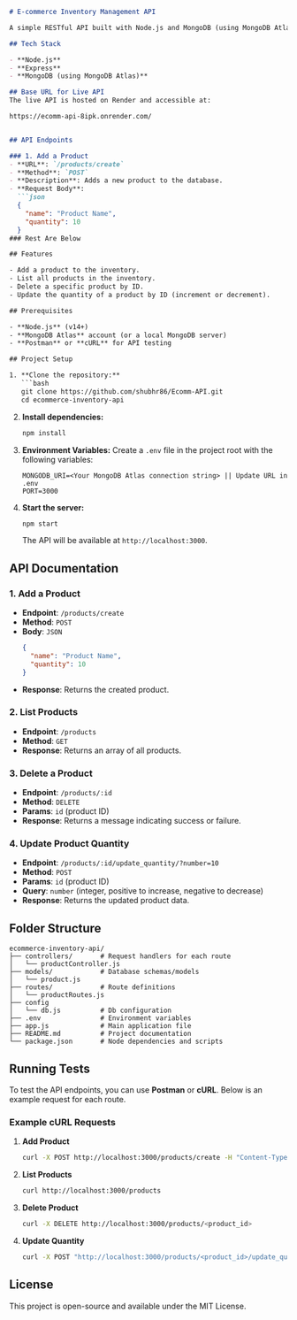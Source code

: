 
```markdown
# E-commerce Inventory Management API

A simple RESTful API built with Node.js and MongoDB (using MongoDB Atlas) to manage product inventory for an e-commerce platform. This API allows an admin to create, view, delete, and update product quantities in the database.

## Tech Stack

- **Node.js**
- **Express**
- **MongoDB (using MongoDB Atlas)**

## Base URL for Live API
The live API is hosted on Render and accessible at:

https://ecomm-api-8ipk.onrender.com/


## API Endpoints

### 1. Add a Product
- **URL**: `/products/create`
- **Method**: `POST`
- **Description**: Adds a new product to the database.
- **Request Body**:
  ```json
  {
    "name": "Product Name",
    "quantity": 10
  }
### Rest Are Below

## Features

- Add a product to the inventory.
- List all products in the inventory.
- Delete a specific product by ID.
- Update the quantity of a product by ID (increment or decrement).

## Prerequisites

- **Node.js** (v14+)
- **MongoDB Atlas** account (or a local MongoDB server)
- **Postman** or **cURL** for API testing

## Project Setup

1. **Clone the repository:**
   ```bash
   git clone https://github.com/shubhr86/Ecomm-API.git
   cd ecommerce-inventory-api
   ```

2. **Install dependencies:**
   ```bash
   npm install
   ```

3. **Environment Variables:**
   Create a `.env` file in the project root with the following variables:
   ```plaintext
   MONGODB_URI=<Your MongoDB Atlas connection string> || Update URL in .env
   PORT=3000
   ```

4. **Start the server:**
   ```bash
   npm start
   ```
   The API will be available at `http://localhost:3000`.

## API Documentation

### 1. Add a Product
- **Endpoint**: `/products/create`
- **Method**: `POST`
- **Body**: `JSON`
   ```json
   {
     "name": "Product Name",
     "quantity": 10
   }
   ```
- **Response**: Returns the created product.

### 2. List Products
- **Endpoint**: `/products`
- **Method**: `GET`
- **Response**: Returns an array of all products.

### 3. Delete a Product
- **Endpoint**: `/products/:id`
- **Method**: `DELETE`
- **Params**: `id` (product ID)
- **Response**: Returns a message indicating success or failure.

### 4. Update Product Quantity
- **Endpoint**: `/products/:id/update_quantity/?number=10`
- **Method**: `POST`
- **Params**: `id` (product ID)
- **Query**: `number` (integer, positive to increase, negative to decrease)
- **Response**: Returns the updated product data.

## Folder Structure

```
ecommerce-inventory-api/
├── controllers/       # Request handlers for each route
│   └── productController.js
├── models/            # Database schemas/models
│   └── product.js
├── routes/            # Route definitions
│   └── productRoutes.js
├── config
│   └── db.js          # Db configuration
├── .env               # Environment variables
├── app.js             # Main application file
├── README.md          # Project documentation
└── package.json       # Node dependencies and scripts
```

## Running Tests

To test the API endpoints, you can use **Postman** or **cURL**. Below is an example request for each route.

### Example cURL Requests

1. **Add Product**
   ```bash
   curl -X POST http://localhost:3000/products/create -H "Content-Type: application/json" -d '{"name":"Example Product", "quantity":10}'
   ```

2. **List Products**
   ```bash
   curl http://localhost:3000/products
   ```

3. **Delete Product**
   ```bash
   curl -X DELETE http://localhost:3000/products/<product_id>
   ```

4. **Update Quantity**
   ```bash
   curl -X POST "http://localhost:3000/products/<product_id>/update_quantity/?number=5"
   ```

## License

This project is open-source and available under the MIT License.
```
